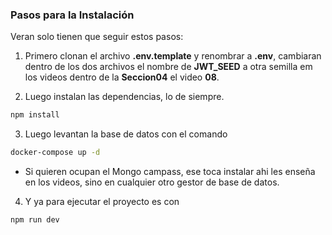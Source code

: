 

### Pasos para la Instalación

Veran solo tienen que seguir estos pasos:

1. Primero clonan el archivo **.env.template** y renombrar a **.env**, cambiaran dentro de los dos archivos el nombre de **JWT_SEED** a otra semilla em los videos dentro de la **Seccion04** el video **08**.


2. Luego instalan las dependencias, lo de siempre.
```bash
npm install
```

3. Luego levantan la base de datos con el comando
```bash
docker-compose up -d
```
- Si quieren ocupan el Mongo campass, ese toca instalar ahi les enseña en los videos, sino en cualquier otro gestor de base de datos.

4. Y ya para ejecutar el proyecto es con
```bash
npm run dev
```


